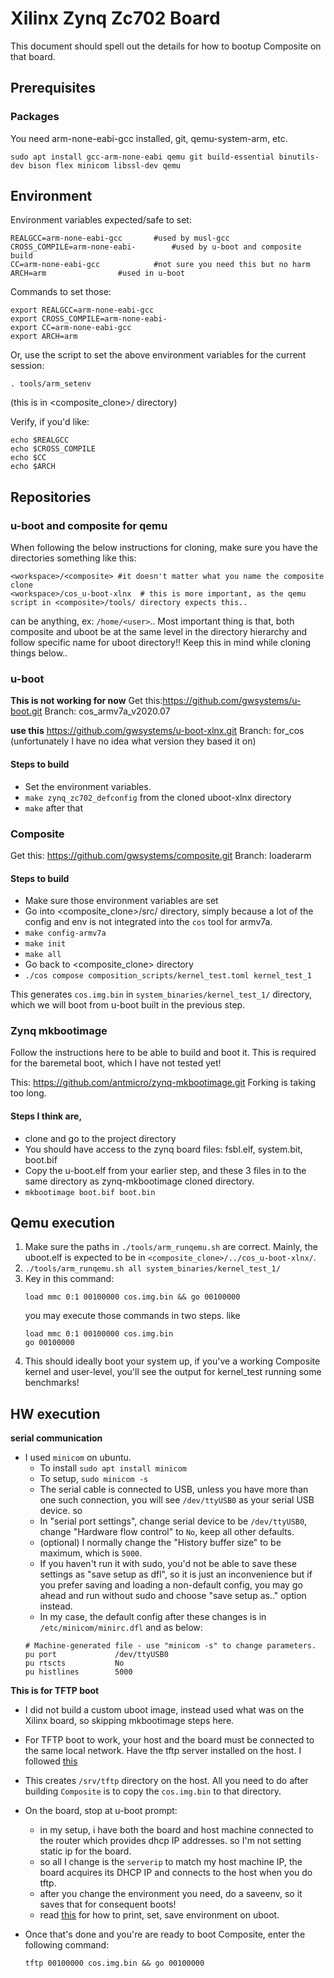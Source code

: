 # Xilinx Zynq Zc702 Board

This document should spell out the details for how to bootup Composite on that board.

## Prerequisites

### Packages

You need arm-none-eabi-gcc installed, git, qemu-system-arm, etc.
```
sudo apt install gcc-arm-none-eabi qemu git build-essential binutils-dev bison flex minicom libssl-dev qemu
```

## Environment

Environment variables expected/safe to set:

```
REALGCC=arm-none-eabi-gcc		#used by musl-gcc
CROSS_COMPILE=arm-none-eabi-		#used by u-boot and composite build
CC=arm-none-eabi-gcc			#not sure you need this but no harm
ARCH=arm				#used in u-boot
```
Commands to set those:
```
export REALGCC=arm-none-eabi-gcc
export CROSS_COMPILE=arm-none-eabi-
export CC=arm-none-eabi-gcc
export ARCH=arm
```
Or, use the script to set the above environment variables for the current session:
```
. tools/arm_setenv
```
(this is in <composite_clone>/ directory)

Verify, if you'd like:
```
echo $REALGCC
echo $CROSS_COMPILE
echo $CC
echo $ARCH
```

## Repositories

### u-boot and composite for qemu

When following the below instructions for cloning, make sure you have the directories something like this:
```
<workspace>/<composite> #it doesn't matter what you name the composite clone
<workspace>/cos_u-boot-xlnx  # this is more important, as the qemu script in <composite>/tools/ directory expects this..
```
<workspace> can be anything, ex: `/home/<user>`.. Most important thing is that, both composite and uboot be at the same level in the directory hierarchy and follow specific name for uboot directory!! Keep this in mind while cloning things below..
        
### u-boot

**This is not working for now**
Get this:https://github.com/gwsystems/u-boot.git
Branch: cos_armv7a_v2020.07

**use this**
https://github.com/gwsystems/u-boot-xlnx.git
Branch: for_cos
        (unfortunately I have no idea what version they based it on)

#### Steps to build

- Set the environment variables.
- `make zynq_zc702_defconfig` from the cloned uboot-xlnx directory
- `make` after that

### Composite 

Get this: https://github.com/gwsystems/composite.git
Branch: loaderarm

#### Steps to build

- Make sure those environment variables are set
- Go into <composite_clone>/src/ directory, simply because a lot of the config and env is not integrated into the `cos` tool for armv7a.
- `make config-armv7a`
- `make init`
- `make all`
- Go back to <composite_clone> directory
- `./cos compose composition_scripts/kernel_test.toml kernel_test_1`

This generates `cos.img.bin` in `system_binaries/kernel_test_1/` directory, which we will boot from u-boot built in the previous step.

### Zynq mkbootimage

Follow the instructions here to be able to build and boot it. This is required for the baremetal boot, which I have not tested yet!

This: https://github.com/antmicro/zynq-mkbootimage.git
Forking is taking too long.

#### Steps I think are,

- clone and go to the project directory
- You should have access to the zynq board files: fsbl.elf, system.bit, boot.bif
- Copy the u-boot.elf from your earlier step, and these 3 files in to the same directory as zynq-mkbootimage cloned directory.
- `mkbootimage boot.bif boot.bin`

## Qemu execution

1. Make sure the paths in `./tools/arm_runqemu.sh` are correct. Mainly, the uboot.elf is expected to be in `<composite_clone>/../cos_u-boot-xlnx/`. 
1. `./tools/arm_runqemu.sh all system_binaries/kernel_test_1/`
1. Key in this command:
   ```
   load mmc 0:1 00100000 cos.img.bin && go 00100000
   ```
   you may execute those commands in two steps. like
   ```
   load mmc 0:1 00100000 cos.img.bin
   go 00100000
   ```
1. This should ideally boot your system up, if you've a working Composite kernel and user-level, you'll see the output for kernel_test running some benchmarks!

## HW execution

**serial communication**
- I used `minicom` on ubuntu. 
   - To install `sudo apt install minicom`
   - To setup, `sudo minicom -s`
   - The serial cable is connected to USB, unless you have more than one such connection, you will see `/dev/ttyUSB0` as your serial USB device. so
   - In "serial port settings", change serial device to be `/dev/ttyUSB0`, change "Hardware flow control" to `No`, keep all other defaults.
   - (optional) I normally change the "History buffer size" to be maximum, which is `5000`. 
   - If you haven't run it with sudo, you'd not be able to save these settings as "save setup as dfl", so it is just an inconvenience but if you prefer saving and loading a non-default config, you may go ahead and run without sudo and choose "save setup as.." option instead.
   - In my case, the default config after these changes is in `/etc/minicom/minirc.dfl` and as below:
   ```
   # Machine-generated file - use "minicom -s" to change parameters.
   pu port             /dev/ttyUSB0
   pu rtscts           No
   pu histlines        5000
   ```

**This is for TFTP boot**
- I did not build a custom uboot image, instead used what was on the Xilinx board, so skipping mkbootimage steps here.

- For TFTP boot to work, your host and the board must be connected to the same local network. Have the tftp server installed on the host. I followed [this](https://linuxhint.com/install_tftp_server_ubuntu/)

- This creates `/srv/tftp` directory on the host. All you need to do after building `Composite` is to copy the `cos.img.bin` to that directory.

- On the board, stop at u-boot prompt:
  - in my setup, i have both the board and host machine connected to the router which provides dhcp IP addresses. so I'm not setting static ip for the board.
  - so all I change is the `serverip` to match my host machine IP, the board acquires its DHCP IP and connects to the host when you do tftp.
  - after you change the environment you need, do a saveenv, so it saves that for consequent boots!
  - read [this](https://www.denx.de/wiki/view/DULG/UBootCmdGroupEnvironment) for how to print, set, save environment on uboot.
  
- Once that's done and you're are ready to boot Composite, enter the following command:
  ```
  tftp 00100000 cos.img.bin && go 00100000
  ```
